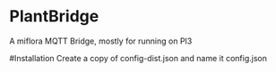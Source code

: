 # PlantBridge
A miflora MQTT Bridge, mostly for running on PI3

#Installation
Create a copy of config-dist.json and name it config.json